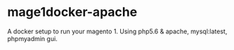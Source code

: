# mage1docker-apache
A docker setup to run your magento 1. Using php5.6 &amp; apache, mysql:latest, phpmyadmin gui. 
